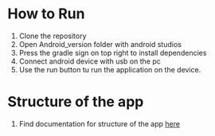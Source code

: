 # How to Run
1. Clone the repository
2. Open Android_version folder with android studios
3. Press the gradle sign on top right to install dependencies
4. Connect android device with usb on the pc
5. Use the run button tu run the application on the device.
# Structure of the app
1. Find documentation for structure of the app [here](./../Web_Version/Documentation)
